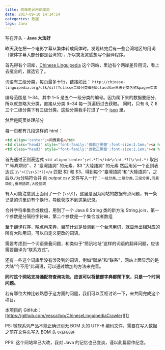 ```yaml
---
title: 两岸差异用词爬虫
date: 2017-09-10 14:14:14
categories: 数据
tags: Java
---
```


写在开头 - **Java 大法好**

昨天我在把一个电影字幕从繁体转成简体时，发现转完后有一些台湾地区的用词（繁体字幕大部分都是台湾的），所以突发灵感想写个翻译程序。

首先得有个词库，[Chinese Linguipedia][2] 这个网站，里边有个两岸差异用词，看上去挺全的，就选它了。

<!-- more -->

词语有三级分类，每页最多十行，链接如此：
`http://chinese-linguipedia.org/clk/diff?class=二级分类编号&classNa=三级分类名称&page=页面`

编号范围是 1\~34，其中 1\~5 是五个一级分类的编号。因为爬下来的数据要细分，所以就忽略大分类，直接从分类 6~34 每一页遍历过去获取。
同时，只有 6, 7, 8 三个二级分类下有三级分类，这些分类我手打进了一个 [json][3] 里。

然后是网页处理部分

每一页都有几段这样的 html：

```html
<td align='center';>同實異名</td>
<td class="head3" style="font-family:'微軟正黑體';font-size:1.1em;"><a href=""><a href="http://chinese-linguipedia.org/clk/search/刀具/0/0?srchType=1">刀具</a></a></td>
<td class="head3" style="font-family:'微軟正黑體';font-size:1.1em;"><a href=""><a href="http://chinese-linguipedia.org/clk/search/刀具/0/0?srchType=1">刀具</a>/<a href="http://chinese-linguipedia.org/clk/search/刃具/0/0?srchType=1">刃具</a></a></td>
```

首先通过正则表达式 `<td align='center';>(.*?)</td>\r\n(.*?)\r\n(.*)`
取出 $1 “同異類別”、$2 “臺灣語詞” 的元素、$3 “大陸語詞” 的元素
然后用另一个正则表达式 `1\">([\s\S]*?)</a` 匹配 $2 和 $3，得到每个“臺灣語詞”和“大陸語詞”，之后以`/`为分隔符合并
向 *output.csv* 文件写入一行：`一级分类,二级分类,三级分类,同異類別,臺灣語詞,大陸語詞`

有人可能注意到上面用了一个 `[\s\S]`，这里是因为网站的数据有点问题，有一条记录的词里边有个换行，导致获取不到这条记录。

合并字符串集合或数组，用到了一个 Java 8 String 类的新方法 String.join，第一个参数是分隔符字符串，第二个参数是一个集合或者数组

至于翻译程序，晚点再来弄，目前计划是检测到一个台湾用词，就显示出相对应的所有大陆用词，可以自定义更改的词语。

需要考虑到一个词语重叠问题，和类似于“簡訊地址”这样的词语的翻译问题，应该需要翻译为“联系方式”。

还有一些这个词库里没有涉及到的词语，例如“聯絡”和“联系”，网站上面显示的是大陆“今不用”此词语，可以通过增加的方法来完善。

**同时这个网站支持通配符查询功能，应该可以将整部字典都爬下来，只是一个时间问题。**

若有哪位大神比较熟悉于这方面的问题，我们可以互相讨论一下，来共同完成这个项目。

本项目的 GitHub：
[https://github.com/yescallop/ChineseLinguipediaCrawler][1]

PS: 微软系列产品不能正确识别无 BOM 头的 UTF-8 编码文件，需要在写入数据之前在文件头写入 BOM 头 `0xEFBBBF`

PPS: 这个网站早已大改，我对 Java 的记忆也已变淡，谨以此篇留作纪念。

[1]: https://github.com/yescallop/ChineseLinguipediaCrawler
[2]: http://chinese-linguipedia.org/clk/diff
[3]: https://github.com/yescallop/ChineseLinguipediaCrawler/blob/master/src/structure.json

